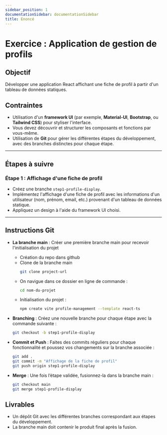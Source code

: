 ```yaml
---
sidebar_position: 1
documentationSidebar: documentationSidebar
title: Enoncé
---
```


# Exercice : Application de gestion de profils

## Objectif
Développer une application React affichant une fiche de profil à partir d'un tableau de données statiques.

## Contraintes
- Utilisation d'un **framework UI** (par exemple, **Material-UI**, **Bootstrap**, ou **Tailwind CSS**) pour styliser l'interface.
- Vous devez découvrir et structurer les composants et fonctions par vous-même.
- Utilisation de **Git** pour gérer les différentes étapes du développement, avec des branches distinctes pour chaque étape.

---

## Étapes à suivre

### Étape 1 : Affichage d'une fiche de profil
- Créez une branche `step1-profile-display`.
- Implémentez l'affichage d'une fiche de profil avec les informations d'un utilisateur (nom, prénom, email, etc.) provenant d'un tableau de données statique.
- Appliquez un design à l'aide du framework UI choisi.

---

## Instructions Git
- **La branche main** : Créer une première branche main pour recevoir l'initialisation du projet
    - Création du repo dans github
    - Clone de la branche main
        ```bash
        git clone project-url
        ```
    - On navigue dans ce dossier en ligne de commande : 
        ```bash
        cd nom-du-projet
        ```
    - Initialisation du projet : 
        ```bash
        npm create vite profile-management --template react-ts
        ```
- **Branching** : Créez une nouvelle branche pour chaque étape avec la commande suivante :
    ```bash
    git checkout -b step1-profile-display
    ```

- **Commit et Push** : Faites des commits réguliers pour chaque fonctionnalité et poussez vos changements sur la branche associée :
    ```bash
    git add .
    git commit -m "Affichage de la fiche de profil"
    git push origin step1-profile-display
    ```
- **Merge** : Une fois l’étape validée, fusionnez-la dans la branche main :
    ```bash
    git checkout main
    git merge step1-profile-display
    ```

## Livrables

- Un dépôt Git avec les différentes branches correspondant aux étapes du développement.
- La branche main doit contenir le produit final après la fusion.